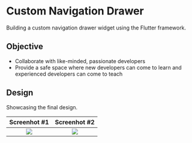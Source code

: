 # Custom Navigation Drawer

Building a custom navigation drawer widget using the Flutter framework.

## Objective

* Collaborate with like-minded, passionate developers
* Provide a safe space where new developers can come to learn and experienced developers can come to teach

## Design

Showcasing the final design.

Screenhot #1               |  Screenhot #2
:-------------------------:|:-------------------------:
![](https://github.com/Jensen098/audible-mockapp/blob/master/screenshots/custom-navigation-drawer-1.jpg) | ![](https://github.com/Jensen098/audible-mockapp/blob/master/screenshots/custom-navigation-drawer-2.jpg)
